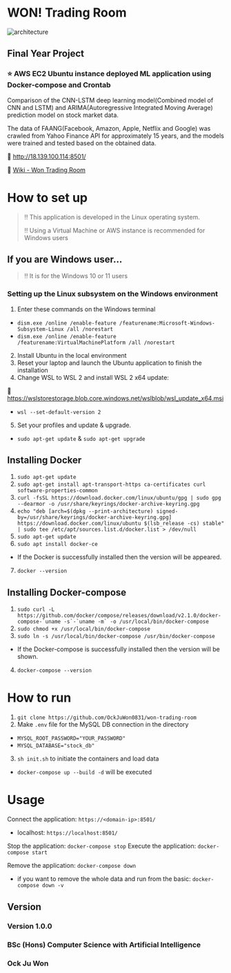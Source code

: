 # WON! Trading Room
![architecture](https://github.com/OckJuWon0831/won-trading-room/assets/114837587/110f6692-c723-47ab-9bda-a9752d83a80b)

## Final Year Project
### ⭐️ AWS EC2 Ubuntu instance deployed ML application using Docker-compose and Crontab

Comparison of the CNN-LSTM deep learning model(Combined model of CNN and LSTM) and ARIMA(Autoregressive Integrated Moving Average) prediction model on stock market data.

The data of FAANG(Facebook, Amazon, Apple, Netflix and Google) was crawled from Yahoo Finance API for approximately 15 years, and the models were trained and tested based on the obtained data.

🔗 http://18.139.100.114:8501/

🔎 [Wiki - Won Trading Room](https://github.com/OckJuWon0831/won-trading-room/wiki)

# How to set up
> ‼️ This application is developed in the Linux operating system.
> 
> ‼️ Using a Virtual Machine or AWS instance is recommended for Windows users

## If you are Windows user...
> ‼️ It is for the Windows 10 or 11 users
### Setting up the Linux subsystem on the Windows environment
1. Enter these commands on the Windows terminal
- `dism.exe /online /enable-feature /featurename:Microsoft-Windows-Subsystem-Linux /all /norestart`
- `dism.exe /online /enable-feature /featurename:VirtualMachinePlatform /all /norestart`
2. Install Ubuntu in the local environment
3. Reset your laptop and launch the Ubuntu application to finish the installation
4. Change WSL to WSL 2 and install WSL 2 x64 update:

🔗 https://wslstorestorage.blob.core.windows.net/wslblob/wsl_update_x64.msi
- `wsl --set-default-version 2` 
5. Set your profiles and update & upgrade.
- `sudo apt-get update` & `sudo apt-get upgrade`


## Installing Docker
1. `sudo apt-get update`
2. `sudo apt-get install apt-transport-https ca-certificates curl software-properties-common`
3. `curl -fsSL https://download.docker.com/linux/ubuntu/gpg | sudo gpg --dearmor -o /usr/share/keyrings/docker-archive-keyring.gpg`
4. `echo "deb [arch=$(dpkg --print-architecture) signed-by=/usr/share/keyrings/docker-archive-keyring.gpg] https://download.docker.com/linux/ubuntu $(lsb_release -cs) stable" | sudo tee /etc/apt/sources.list.d/docker.list > /dev/null`
5. `sudo apt-get update`
6. `sudo apt install docker-ce`
- If the Docker is successfully installed then the version will be appeared.
7. `docker --version`

## Installing Docker-compose
1. ``sudo curl -L https://github.com/docker/compose/releases/download/v2.1.0/docker-compose-`uname -s`-`uname -m` -o /usr/local/bin/docker-compose``
2. `sudo chmod +x /usr/local/bin/docker-compose`
3. `sudo ln -s /usr/local/bin/docker-compose /usr/bin/docker-compose`
- If the Docker-compose is successfully installed then the version will be shown.
4. `docker-compose --version`

# How to run
1. `git clone https://github.com/OckJuWon0831/won-trading-room`
2. Make `.env` file for the MySQL DB connection in the directory
  - `MYSQL_ROOT_PASSWORD="YOUR_PASSWORD"`
  - `MYSQL_DATABASE="stock_db"`
3. `sh init.sh` to initiate the containers and load data
- `docker-compose up --build -d` will be executed
# Usage

Connect the application: `https://<domain-ip>:8501/`

- localhost: `https://localhost:8501/`

Stop the application: `docker-compose stop`
Execute the application: `docker-compose start`

Remove the application: `docker-compose down`

- if you want to remove the whole data and run from the basic: `docker-compose down -v`

## Version

### Version 1.0.0

### BSc (Hons) Computer Science with Artificial Intelligence

### Ock Ju Won
